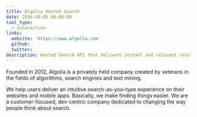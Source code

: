 ```yaml
---
title: Algolia Hosted Search
date: 2016-10-05 00:00:00
tool_type: 
  - interaction
links:
  website: 'https://www.algolia.com'
  github:
  twitter:
description: Hosted Search API that delivers instant and relevant results from the first keystroke
---
```



Founded in 2012, Algolia is a privately held company created by veterans in the fields of algorithms, search engines and text mining.

We help users deliver an intuitive search-as-you-type experience on their websites and mobile apps. Basically, we make finding things easier. We are a customer-focused, dev-centric company dedicated to changing the way people think about search.